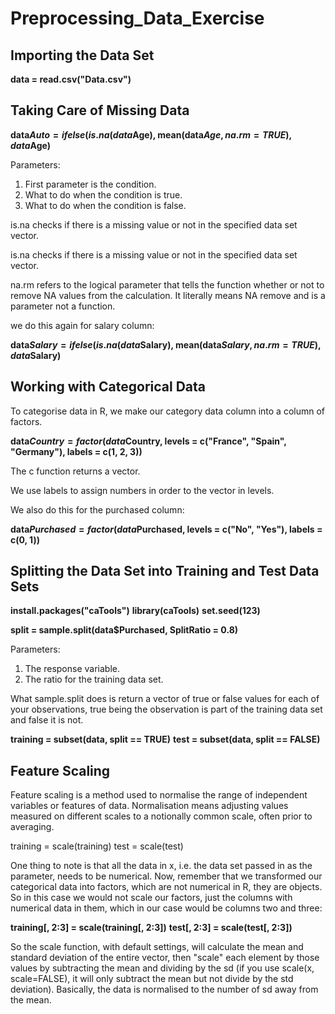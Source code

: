 # Preprocessing_Data_Exercise

## Importing the Data Set

**data = read.csv("Data.csv")**

## Taking Care of Missing Data

**data$Auto = ifelse(is.na(data$Age), mean(data$Age, na.rm = TRUE), data$Age)**

Parameters:

1. First parameter is the condition.
2. What to do when the condition is true.
3. What to do when the condition is false.

is.na checks if there is a missing value or not in the specified data set vector.

is.na checks if there is a missing value or not in the specified data set vector.

na.rm refers to the logical parameter that tells the function whether or not to remove NA values from the calculation. It literally means NA remove and is a parameter not a function.

we do this again for salary column:

**data$Salary = ifelse(is.na(data$Salary), mean(data$Salary, na.rm = TRUE), data$Salary)**

## Working with Categorical Data

To categorise data in R, we make our category data column into a column of factors.

**data$Country = factor(data$Country, levels = c("France", "Spain", "Germany"), labels = c(1, 2, 3))**

The c function returns a vector.

We use labels to assign numbers in order to the vector in levels.

We also do this for the purchased column:

**data$Purchased = factor(data$Purchased, levels = c("No", "Yes"), labels = c(0, 1))**

## Splitting the Data Set into Training and Test Data Sets

**install.packages("caTools")**
**library(caTools)**
**set.seed(123)**

**split = sample.split(data$Purchased, SplitRatio = 0.8)**

Parameters:

1. The response variable.
2. The ratio for the training data set.

What sample.split does is return a vector of true or false values for each of your observations, true being the observation is part of the training data set and false it is not.

**training = subset(data, split == TRUE)**
**test = subset(data, split == FALSE)**

## Feature Scaling

Feature scaling is a method used to normalise the range of independent variables or features of data. Normalisation means adjusting values measured on different scales to a notionally common scale, often prior to averaging.

training = scale(training)
test = scale(test)

One thing to note is that all the data in x, i.e. the data set passed in as the parameter, needs to be numerical. Now, remember that we transformed our categorical data into factors, which are not numerical in R, they are objects. So in this case we would not scale our factors, just the columns with numerical data in them, which in our case would be columns two and three:

**training[, 2:3] = scale(training[, 2:3])**
**test[, 2:3] = scale(test[, 2:3])**

So the scale function, with default settings, will calculate the mean and standard deviation of the entire vector, then "scale" each element by those values by subtracting the mean and dividing by the sd (if you use scale(x, scale=FALSE), it will only subtract the mean but not divide by the std deviation). Basically, the data is normalised to the number of sd away from the mean.
